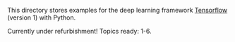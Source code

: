 This directory stores examples for the deep learning framework [Tensorflow](https://www.tensorflow.org/) (version 1) with Python.

Currently under refurbishment! Topics ready: 1-6.